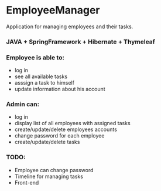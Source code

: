 # EmployeeManager

Application for managing employees and their tasks.

### JAVA + SpringFramework + Hibernate + Thymeleaf

### Employee is able to:
* log in
* see all available tasks
* asssign a task to himself
* update information about his account

### Admin can:
* log in
* display list of all employees with assigned tasks
* create/update/delete employees accounts
* change password for each employee
* create/update/delete tasks

### TODO:
* Employee can change password
* Timeline for managing tasks
* Front-end


